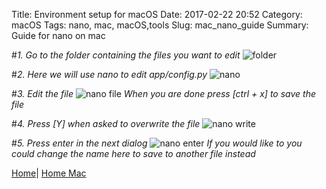 Title: Environment setup for macOS
Date: 2017-02-22 20:52
Category: macOS
Tags: nano, mac, macOS,tools
Slug: mac_nano_guide
Summary: Guide for nano on mac

#*1. Go to the folder containing the files you want to edit*
![folder](/images/mac/nano/folder.png)

#*2. Here we will use nano to edit app/config.py*
![nano](/images/mac/nano/nano.png)

#*3. Edit the file*
![nano file](/images/mac/nano/nano_file.png)
*When you are done press [ctrl + x] to save the file*

#*4. Press [Y] when asked to overwrite the file*
![nano write](/images/mac/nano/nano_write.png)

#*5. Press enter in the next dialog*
![nano enter](/images/mac/nano/nano_name.png)
*If you would like to you could change the name here to save to another file instead*

[Home]({filename}/index.md)|
[Home Mac]({filename}/mac/index.md)
